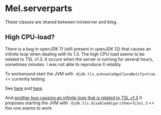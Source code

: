 # Mel.serverparts
These classes are shared between miniserver and blog.


## High CPU-load?
There is a bug in openJDK 11 (still present in openJDK 12) that causes an infinite loop when dealing with tls 1.3.
The high CPU load seems to be related to TSL v1.3. It occurs when the server is running for several hours, sometimes minutes. I was not able to reproduce it reliably.

To workaround start the JVM with `-Djdk.tls.acknowledgeCloseNotify=true`. << currently testing

See [here](https://bugs.openjdk.java.net/browse/JDK-8208526) and [here](https://stackoverflow.com/questions/56708300/httpsserver-causes-100-cpu-load-with-curl).

And [another bug causing an infinite loop that is related to TSL v1.3](https://stackoverflow.com/questions/54485755/java-11-httpclient-leads-to-endless-ssl-loop) 
It proposes starting the JVM with `-Djdk.tls.disabledAlgorithms=TLSv1.3` << this one seems to work